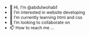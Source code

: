 - 👋 Hi, I’m @abdulwohab1
- 👀 I’m interested in website developing
- 🌱 I’m currently learning html and css
- 💞️ I’m looking to collaborate on 
- 📫 How to reach me ...

<!---
abdulwohab1/abdulwohab1 is a ✨ special ✨ repository because its `README.md` (this file) appears on your GitHub profile.
You can click the Preview link to take a look at your changes.
--->
